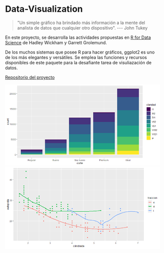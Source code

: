 # Data-Visualization
 > "Un simple gráfico ha brindado más información a la mente del analista de datos que cualquier otro dispositivo".
> --- John Tukey


En este proyecto, se desarrolla las actividades propuestas en  [R for Data Science](https://es.r4ds.hadley.nz/index.html) de Hadley Wickham y Garrett Grolemund.  

De los muchos sistemas que posee R para hacer gráficos, ggplot2 es uno de los más elegantes y versátiles. Se emplea las funciones y recursos disponibles de este paquete para la desafiante tarea de visuliazación de datos. 

[Repositorio del proyecto](https://github.com/VaneFigueroa/Data-Visualization.git)

![](/images/Rplot.png) ![](/images/Rplot02.png)


